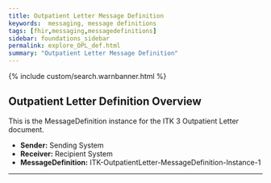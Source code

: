 ```yaml
---
title: Outpatient Letter Message Definition
keywords:  messaging, message definitions
tags: [fhir,messaging,messagedefinitions]
sidebar: foundations_sidebar
permalink: explore_OPL_def.html
summary: "Outpatient Letter Message Definition"
---
```


{% include custom/search.warnbanner.html %}

## Outpatient Letter Definition Overview ##

This is the MessageDefinition instance for the ITK 3 Outpatient Letter document.

- **Sender:**  Sending System
- **Receiver:** Recipient System
- **MessageDefinition:** ITK-OutpatientLetter-MessageDefinition-Instance-1


<script src="https://gist.github.com/IOPS-DEV/a813114f9f779acfea4fce81df8231ed.js"></script>
---










